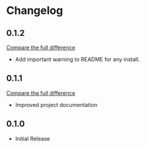 # Changelog

## 0.1.2

[Compare the full difference](https://github.com/andrlik/django-prune-media/compare/v0.1.1...v0.1.2)

- Add important warning to README for any install.

## 0.1.1

[Compare the full difference](https://github.com/andrlik/django-prune-media/compare/v0.1.0...v0.1.1)

- Improved project documentation

## 0.1.0

- Initial Release
